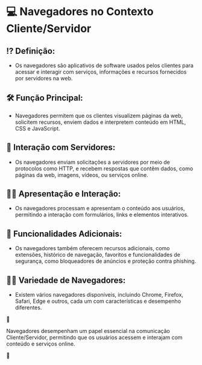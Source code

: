 # 💻 Navegadores no Contexto Cliente/Servidor

## ⁉ **Definição:**

- Os navegadores são aplicativos de software usados pelos clientes para acessar e interagir com serviços, informações e recursos fornecidos por servidores na web.

## 🛠 **Função Principal:**

- Navegadores permitem que os clientes visualizem páginas da web, solicitem recursos, enviem dados e interpretem conteúdo em HTML, CSS e JavaScript.

## 🛴 **Interação com Servidores:**

- Os navegadores enviam solicitações a servidores por meio de protocolos como HTTP, e recebem respostas que contêm dados, como páginas da web, imagens, vídeos, ou serviços online.

## 👩‍🏫 **Apresentação e Interação:**

- Os navegadores processam e apresentam o conteúdo aos usuários, permitindo a interação com formulários, links e elementos interativos.

## 🔨 **Funcionalidades Adicionais:**

- Os navegadores também oferecem recursos adicionais, como extensões, histórico de navegação, favoritos e funcionalidades de segurança, como bloqueadores de anúncios e proteção contra phishing.

## 👯‍♂️ **Variedade de Navegadores:**

- Existem vários navegadores disponíveis, incluindo Chrome, Firefox, Safari, Edge e outros, cada um com características e desempenho diferentes.

🚩

Navegadores desempenham um papel essencial na comunicação Cliente/Servidor, permitindo que os usuários acessem e interajam com conteúdo e serviços online.

🚩
